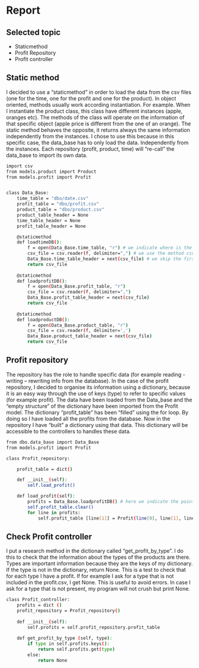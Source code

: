 # Report
## Selected topic

- Staticmethod
- Profit Repository
- Profit controller 

## Static method

I decided to use a “staticmethod” in order to load the data from the csv files (one for the time, one for the profit and one for the product). In object oriented, methods usually work according instantiation. For example. When I instantiate the product class, this class have different instances (apple, oranges etc). The methods of the class will operate on the information of that specific object (apple price is different from the one of an orange). The static method behaves the opposite, it returns always the same information independently from the instances. I chose to use this because in this specific case, the data_base has to only load the data. Independently from the instances. Each repository (profit, product, time) will “re-call” the data_base to import its own data.

```sh
import csv
from models.product import Product
from models.profit import Profit


class Data_Base:
    time_table = "dbo/date.csv"
    profit_table = "dbo/profit.csv"
    product_table = "dbo/product.csv" 
    product_table_header = None 
    time_table_header = None
    profit_table_header = None 

    @staticmethod
    def loadtimeDB():
        f = open(Data_Base.time_table, "r") # we indicate where is the file, and that we need to only read the data
        csv_file = csv.reader(f, delimiter=",") # we use the method csv to read the data as a string and delimite the data with a comma
        Data_Base.time_table_header = next(csv_file) # we skip the first line of the csv file (headers)
        return csv_file 
    
    @staticmethod   
    def loadprofitDB():
        f = open(Data_Base.profit_table, "r")
        csv_file = csv.reader(f, delimiter=",")
        Data_Base.profit_table_header = next(csv_file) 
        return csv_file
    
    @staticmethod   
    def loadproductDB():
        f = open(Data_Base.product_table, "r")
        csv_file = csv.reader(f, delimiter=',')
        Data_Base.product_table_header = next(csv_file)
        return csv_file

```

## Profit repository

The repository has the role to handle specific data (for example reading -writing – rewriting info from the database). In the case of the profit repository, I decided to organise its information using a dictionary, because it is an easy way through the use of keys (type) to refer to specific values (for example profit). The data have been loaded from the Data_base and the “empty structure” of the dictionary have been imported from the Profit model. The dictionary “profit_table” has been “filled” using the for loop. By doing so I have loaded all the profits from the database. Now in the repository I  have “built” a dictionary using that data. This dictionary will be accessible to the controllers to handles these data.
```sh
from dbo.data_base import Data_Base
from models.profit import Profit 

class Profit_repository:

    profit_table = dict()

    def __init__(self):
        self.load_profit()

    def load_profit(self):
        profits = Data_Base.loadprofitDB() # here we indicate the pointer to the file
        self.profit_table.clear()
        for line in profits:
            self.profit_table [line[1]] = Profit(line[0], line[1], line[2]) 
```

## Check Profit controller

I put a research method in the dictionary called “get_profit_by_type”. I do this to check that the information about the types of the products are there. Types are important information because they are the keys of my dictionary. If the type is not in the dictionary, return None. This is a test to check that for each type I have a profit. If for example I ask for a type that is not included in the profit.csv, I get None. This is useful to avoid errors. In case I ask for a type that is not present, my program will not crush but print None.

```sh
class Profit_controller:
    profits = dict ()
    profit_repository = Profit_repository() 
  
    def __init__(self):
        self.profits = self.profit_repository.profit_table
        
    def get_profit_by_type (self, type):
        if type in self.profits.keys():
            return self.profits.get(type) 
        else:
            return None 
  ```    

